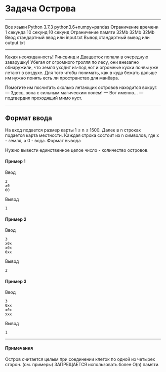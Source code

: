 # Задача Острова
---

Все языки	Python 3.7.3	python3.6+numpy+pandas
Ограничение времени	1 секунда	10 секунд	10 секунд
Ограничение памяти	32Mb	32Mb	32Mb
Ввод	стандартный ввод или input.txt
Вывод	стандартный вывод или output.txt

---
Какая неожиданность! Ринсвинд и Двацветок попали в очередную заварушку! 
Убегая от огромного тролля по лесу, они внезапно обнаружили, что земля уходит из-под ног и огромные куски почвы уже летают в воздухе. 
Для того чтобы понимать, как в куда бежать дальше им нужно понять есть ли пространство для манёвра. 

Помогите им посчитать сколько летающих островов находится вокруг.
— Здесь, зона с сильным магическим полем! 
— Вот именно... — подтвердил проходящий мимо куст.

---
## Формат ввода

На вход подается размер карты 1 ≤ n ≤ 1500. 
Далее в n строках подается карта местности. Каждая строка состоит из n символов, где x - земля, а 0 - вода.
Формат вывода

Нужно вывести единственное целое число - количество островов.

#### Пример 1
Ввод
```
2
x0
00
```

Вывод
```
1
```

#### Пример 2
Ввод
```
3
x0x
x0x
0xx
```

Вывод
```
2
```

#### Пример 3
Ввод
```
3
0xx
x0x
xxx
```

Вывод
```
1
```

---
#### Примечания
Остров считается целым при соединении клеток по одной из четырех сторон. (см. примеры) 
ЗАПРЕЩАЕТСЯ использовать более O(n) памяти.
